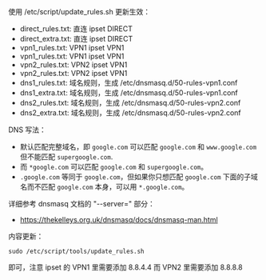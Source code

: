 使用 /etc/script/update_rules.sh 更新生效：

- direct_rules.txt: 直连 ipset DIRECT
- direct_extra.txt: 直连 ipset DIRECT
- vpn1_rules.txt: VPN1 ipset VPN1
- vpn1_rules.txt: VPN1 ipset VPN1
- vpn2_rules.txt: VPN2 ipset VPN1
- vpn2_rules.txt: VPN2 ipset VPN1
- dns1_rules.txt: 域名规则，生成 /etc/dnsmasq.d/50-rules-vpn1.conf
- dns1_extra.txt: 域名规则，生成 /etc/dnsmasq.d/50-rules-vpn1.conf
- dns2_rules.txt: 域名规则，生成 /etc/dnsmasq.d/50-rules-vpn2.conf
- dns2_extra.txt: 域名规则，生成 /etc/dnsmasq.d/50-rules-vpn2.conf

DNS 写法：

- 默认匹配完整域名，即 `google.com` 可以匹配 `google.com` 和 `www.google.com` 但不能匹配 `supergoogle.com`.
- 而 `*google.com` 可以匹配 `google.com` 和 `supergoogle.com`。
- `.google.com` 等同于 `google.com`，但如果你只想匹配 `google.com` 下面的子域名而不匹配 `google.com` 本身，可以用 `*.google.com`。

详细参考 dnsmasq 文档的 "--server=" 部分：

- https://thekelleys.org.uk/dnsmasq/docs/dnsmasq-man.html

内容更新：

    sudo /etc/script/tools/update_rules.sh

即可，注意 ipset 的 VPN1 里需要添加 8.8.4.4 而 VPN2 里需要添加 8.8.8.8


